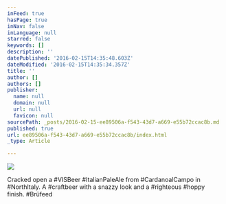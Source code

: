 ```yaml
---
inFeed: true
hasPage: true
inNav: false
inLanguage: null
starred: false
keywords: []
description: ''
datePublished: '2016-02-15T14:35:48.603Z'
dateModified: '2016-02-15T14:35:34.357Z'
title: ''
author: []
authors: []
publisher:
  name: null
  domain: null
  url: null
  favicon: null
sourcePath: _posts/2016-02-15-ee89506a-f543-43d7-a669-e55b72ccac8b.md
published: true
url: ee89506a-f543-43d7-a669-e55b72ccac8b/index.html
_type: Article

---
```

![](https://the-grid-user-content.s3-us-west-2.amazonaws.com/519328d0-9895-40f8-bf27-49071cb24882.jpg)

Cracked open a \#VISBeer \#ItalianPaleAle from \#CardanoalCampo in \#NorthItaly. A \#craftbeer with a snazzy look and a \#righteous \#hoppy finish. \#Brüfeed